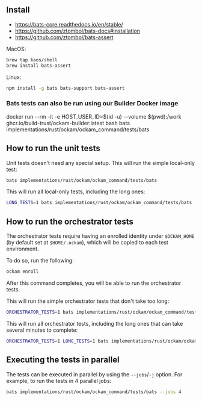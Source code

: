 ## Install

- https://bats-core.readthedocs.io/en/stable/
- https://github.com/ztombol/bats-docs#installation
- https://github.com/ztombol/bats-assert

MacOS:

```bash
brew tap kaos/shell
brew install bats-assert
```

Linux:
```bash
npm install -g bats bats-support bats-assert
```

### Bats tests can also be run using our Builder Docker image

docker run --rm -it -e HOST_USER_ID=$(id -u) --volume $(pwd):/work ghcr.io/build-trust/ockam-builder:latest bash
bats implementations/rust/ockam/ockam_command/tests/bats

## How to run the unit tests

Unit tests doesn't need any special setup. This will run the simple local-only test:
```bash
bats implementations/rust/ockam/ockam_command/tests/bats
```

This will run all local-only tests, including the long ones:
```bash
LONG_TESTS=1 bats implementations/rust/ockam/ockam_command/tests/bats
```

## How to run the orchestrator tests

The orchestrator tests require having an enrolled identity under `$OCKAM_HOME` (by default set at `$HOME/.ockam`), which will be copied to each test environment.

To do so, run the following:

```bash
ockam enroll
```

After this command completes, you will be able to run the orchestrator tests.

This will run the simple orchestrator tests that don't take too long:
```bash
ORCHESTRATOR_TESTS=1 bats implementations/rust/ockam/ockam_command/tests/bats
```

This will run all orchestrator tests, including the long ones that can take several minutes to complete:
```bash
ORCHESTRATOR_TESTS=1 LONG_TESTS=1 bats implementations/rust/ockam/ockam_command/tests/bats
```

## Executing the tests in parallel

The tests can be executed in parallel by using the `--jobs`/`-j` option. For example, to run the tests in 4 parallel jobs:

```bash
bats implementations/rust/ockam/ockam_command/tests/bats --jobs 4
```
